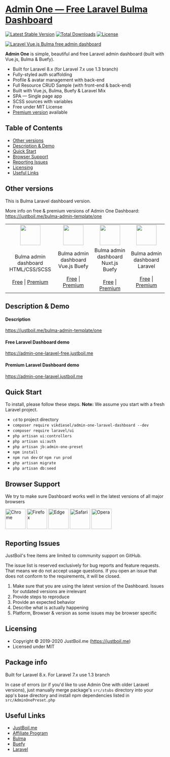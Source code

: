 # [Admin One — Free Laravel Bulma Dashboard](https://justboil.me/bulma-admin-template/one)

[![Latest Stable Version](https://poser.pugx.org/vikdiesel/admin-one-laravel-dashboard/version?151)](https://packagist.org/packages/vikdiesel/admin-one-laravel-dashboard) [![Total Downloads](https://poser.pugx.org/vikdiesel/admin-one-laravel-dashboard/downloads)](https://packagist.org/packages/vikdiesel/admin-one-laravel-dashboard) [![License](https://poser.pugx.org/vikdiesel/admin-one-laravel-dashboard/license)](https://packagist.org/packages/vikdiesel/admin-one-laravel-dashboard)

[![Laravel Vue.js Bulma free admin dashboard](https://justboil.me/images/one/repository-preview-laravel-hi-res.png)](https://admin-one-laravel-free.justboil.me)

**Admin One** is simple, beautiful and free Laravel admin dashboard (built with Vue.js, Bulma & Buefy).

* Built for Laravel 8.x (for Laravel 7.x use 1.3 branch)
* Fully-styled auth scaffolding
* Profile & avatar management with back-end
* Full Resource CRUD Sample (with front-end & back-end)
* Built with Vue.js, Bulma, Buefy & Laravel Mix
* SPA — Single page app
* SCSS sources with variables
* Free under MIT License
* [Premium version](https://justboil.me/bulma-admin-template/one) available

## Table of Contents

* [Other versions](#other-versions)
* [Description & Demo](#description--demo)
* [Quick Start](#quick-start)
* [Browser Support](#browser-support)
* [Reporting Issues](#reporting-issues)
* [Licensing](#licensing)
* [Useful Links](#useful-links)

## Other versions

This is Bulma Laravel dashboard version.

More info on free & premium versions of Admin One Dashboard: https://justboil.me/bulma-admin-template/one

<table>
    <tr>
        <td align="center"><a href="https://github.com/vikdiesel/admin-one-bulma-dashboard" title="Free Bulma admin dashboard HTML CSS SCSS"><img src="https://justboil.me/svg/language-html5.svg" width="64" height="64"></a></td>
        <td align="center"><a href="https://github.com/vikdiesel/admin-one-vue-bulma-dashboard" title="Free Bulma Vue.js Buefy admin dashboard"><img src="https://justboil.me/svg/vuejs.svg" width="64" height="64"></a></td>
        <td align="center"><a href="https://github.com/justboil/admin-one-nuxt" title="Free Bulma Nuxt.js Buefy admin dashboard"><img src="https://justboil.me/svg/nuxt.svg" width="64" height="64"></a></td>
        <td align="center"><a href="https://github.com/vikdiesel/admin-one-laravel-dashboard" title="Free Bulma Laravel admin dashboard"><img src="https://justboil.me/svg/laravel.svg" width="64" height="64"></a></td>
    </tr>
    <tr>
        <td align="center">Bulma admin dashboard<br/>HTML/CSS/SCSS<br/><br/><a href="https://github.com/vikdiesel/admin-one-bulma-dashboard" title="Free Bulma admin dashboard HTML CSS SCSS">Free</a> | <a href="https://justboil.me/bulma-admin-template/one-html" title="Premium Bulma admin dashboard HTML CSS SCSS">Premium</a></td>
        <td align="center">Bulma admin dashboard<br/>Vue.js Buefy<br/><br/><a href="https://github.com/vikdiesel/admin-one-vue-bulma-dashboard" title="Free Bulma Vue.js Buefy admin dashboard">Free</a> | <a href="https://justboil.me/bulma-admin-template/one" title="Premium Bulma Vue.js Buefy admin dashboard">Premium</a></td>
        <td align="center">Bulma admin dashboard<br/>Nuxt.js Buefy<br/><br/><a href="https://github.com/justboil/admin-one-nuxt" title="Free Bulma Nuxt.js Buefy admin dashboard">Free</a> | <a href="https://justboil.me/bulma-admin-template/one-nuxt" title="Premium Bulma Nuxt.js Buefy admin dashboard">Premium</a></td>
        <td align="center">Bulma admin dashboard<br/>Laravel<br/><br/><a href="https://github.com/vikdiesel/admin-one-laravel-dashboard" title="Free Bulma Laravel admin dashboard">Free</a> | <a href="https://justboil.me/bulma-admin-template/one-laravel" title="Free Bulma Laravel admin dashboard">Premium</a></td>
    </tr>
</table>

## Description & Demo

#### Description

https://justboil.me/bulma-admin-template/one

#### Free Laravel Dashboard demo

https://admin-one-laravel-free.justboil.me

#### Premium Laravel Dashboard demo

https://admin-one-laravel.justboil.me

## Quick Start

To install, please follow these steps. **Note:** We assume you start with a fresh Laravel project.

- `cd` to project directory
- `composer require vikdiesel/admin-one-laravel-dashboard --dev`
- `composer require laravel/ui`
- `php artisan ui:controllers`
- `php artisan ui:auth`
- `php artisan jb:admin-one-preset`
- `npm install`
- `npm run dev` or `npm run prod`
- `php artisan migrate`
- `php artisan db:seed`

## Browser Support

We try to make sure Dashboard works well in the latest versions of all major browsers

<img src="https://justboil.me/images/browsers-svg/chrome.svg" width="64" height="64" alt="Chrome"> <img src="https://justboil.me/images/browsers-svg/firefox.svg" width="64" height="64" alt="Firefox"> <img src="https://justboil.me/images/browsers-svg/edge.svg" width="64" height="64" alt="Edge"> <img src="https://justboil.me/images/browsers-svg/safari.svg" width="64" height="64" alt="Safari"> <img src="https://justboil.me/images/browsers-svg/opera.svg" width="64" height="64" alt="Opera">

## Reporting Issues

JustBoil's free items are limited to community support on GitHub.

The issue list is reserved exclusively for bug reports and feature requests. That means we do not accept usage questions. If you open an issue that does not conform to the requirements, it will be closed.

1. Make sure that you are using the latest version of the Dashboard. Issues for outdated versions are irrelevant
2. Provide steps to reproduce
3. Provide an expected behavior
4. Describe what is actually happening 
5. Platform, Browser & version as some issues may be browser specific

## Licensing

- Copyright &copy; 2019-2020 JustBoil.me (https://justboil.me)
- Licensed under MIT

## Package info

Built for Laravel 8.x. For Laravel 7.x use 1.3 branch

In case of errors (or if you'd like to use Admin One with older Laravel versions), just manually merge package's `src/stubs` directory into your app's base directory and install npm dependencies listed in `src/AdminOnePreset.php`

## Useful Links

- [JustBoil.me](https://justboil.me)
- [Affiliate Program](https://justboil.me/info/affiliates)
- [Bulma](https://bulma.io)
- [Buefy](https://buefy.org)
- [Laravel](https://laravel.com)
